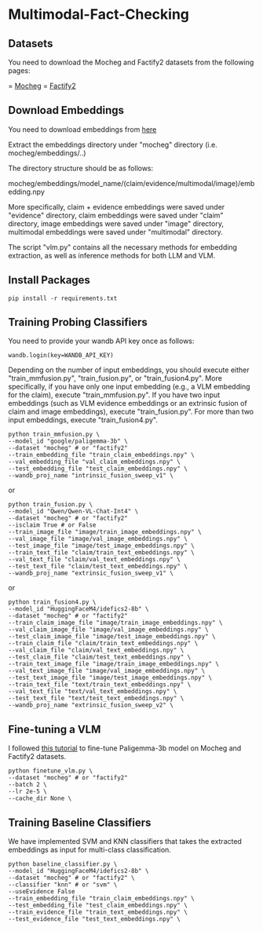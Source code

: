 # Multimodal-Fact-Checking

## Datasets

You need to download the Mocheg and Factify2 datasets from the following pages:

= [Mocheg](https://github.com/VT-NLP/Mocheg)
= [Factify2](https://aiisc.ai/defactify2/factify.html)

## Download Embeddings
You need to download embeddings from [here](https://drive.google.com/drive/folders/1DtiAZfqZYm5hsHj9V0VDe2C6acxrkNM7?usp=sharing)

Extract the embeddings directory under "mocheg" directory (i.e. mocheg/embeddings/..)

The directory structure should be as follows:

mocheg/embeddings/model_name/(claim/evidence/multimodal/image)/embedding.npy

More specifically, 
claim + evidence embeddings were saved under "evidence" directory, 
claim embeddings were saved under "claim" directory,
image embeddings were saved under "image" directory,
multimodal embeddings were saved under "multimodal" directory. 

The script "vlm.py" contains all the necessary methods for embedding extraction, as well as inference methods for both LLM and VLM.

## Install Packages
```
pip install -r requirements.txt
```


## Training Probing Classifiers

You need to provide your wandb API key once as follows:
```
wandb.login(key=WANDB_API_KEY)
```

Depending on the number of input embeddings, you should execute either "train_mmfusion.py", "train_fusion.py", or "train_fusion4.py". More specifically, if you have only one input embedding (e.g., a VLM embedding for the claim), execute "train_mmfusion.py". If you have two input embeddings (such as VLM evidence embeddings or an extrinsic fusion of claim and image embeddings), execute "train_fusion.py". For more than two input embeddings, execute "train_fusion4.py".

```
python train_mmfusion.py \
--model_id "google/paligemma-3b" \
--dataset "mocheg" # or "factify2"
--train_embedding_file "train_claim_embeddings.npy" \
--val_embedding_file "val_claim_embeddings.npy" \
--test_embedding_file "test_claim_embeddings.npy" \
--wandb_proj_name "intrinsic_fusion_sweep_v1" \ 
```

or 

```
python train_fusion.py \
--model_id "Qwen/Qwen-VL-Chat-Int4" \
--dataset "mocheg" # or "factify2"
--isclaim True # or False
--train_image_file "image/train_image_embeddings.npy" \
--val_image_file "image/val_image_embeddings.npy" \
--test_image_file "image/test_image_embeddings.npy" \
--train_text_file "claim/train_text_embeddings.npy" \
--val_text_file "claim/val_text_embeddings.npy" \
--test_text_file "claim/test_text_embeddings.npy" \
--wandb_proj_name "extrinsic_fusion_sweep_v1" \ 
```

or 

```
python train_fusion4.py \
--model_id "HuggingFaceM4/idefics2-8b" \
--dataset "mocheg" # or "factify2"
--train_claim_image_file "image/train_image_embeddings.npy" \
--val_claim_image_file "image/val_image_embeddings.npy" \
--test_claim_image_file "image/test_image_embeddings.npy" \
--train_claim_file "claim/train_text_embeddings.npy" \
--val_claim_file "claim/val_text_embeddings.npy" \
--test_claim_file "claim/test_text_embeddings.npy" \
--train_text_image_file "image/train_image_embeddings.npy" \
--val_text_image_file "image/val_image_embeddings.npy" \
--test_text_image_file "image/test_image_embeddings.npy" \
--train_text_file "text/train_text_embeddings.npy" \
--val_text_file "text/val_text_embeddings.npy" \
--test_text_file "text/test_text_embeddings.npy" \
--wandb_proj_name "extrinsic_fusion_sweep_v2" \ 
```

## Fine-tuning a VLM

I followed [this tutorial](https://huggingface.co/blog/paligemma) to fine-tune Paligemma-3b model on Mocheg and Factify2 datasets.
```
python finetune_vlm.py \
--dataset "mocheg" # or "factify2"
--batch 2 \
--lr 2e-5 \
--cache_dir None \
```


## Training Baseline Classifiers 

We have implemented SVM and KNN classifiers that takes the extracted embeddings as input for multi-class classification.

```
python baseline_classifier.py \
--model_id "HuggingFaceM4/idefics2-8b" \
--dataset "mocheg" # or "factify2" \
--classifier "knn" # or "svm" \
--useEvidence False
--train_embedding_file "train_claim_embeddings.npy" \
--test_embedding_file "test_claim_embeddings.npy" \
--train_evidence_file "train_text_embeddings.npy" \
--test_evidence_file "test_text_embeddings.npy" \
```